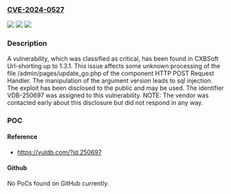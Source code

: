 ### [CVE-2024-0527](https://cve.mitre.org/cgi-bin/cvename.cgi?name=CVE-2024-0527)
![](https://img.shields.io/static/v1?label=Product&message=Url-shorting&color=blue)
![](https://img.shields.io/static/v1?label=Version&message=%3D%201.3.0%20&color=brighgreen)
![](https://img.shields.io/static/v1?label=Vulnerability&message=CWE-89%20SQL%20Injection&color=brighgreen)

### Description

A vulnerability, which was classified as critical, has been found in CXBSoft Url-shorting up to 1.3.1. This issue affects some unknown processing of the file /admin/pages/update_go.php of the component HTTP POST Request Handler. The manipulation of the argument version leads to sql injection. The exploit has been disclosed to the public and may be used. The identifier VDB-250697 was assigned to this vulnerability. NOTE: The vendor was contacted early about this disclosure but did not respond in any way.

### POC

#### Reference
- https://vuldb.com/?id.250697

#### Github
No PoCs found on GitHub currently.

